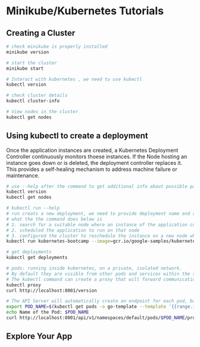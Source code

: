# Minikube/Kubernetes Tutorials
## Creating a Cluster
````bash
# check minikube is properly installed
minikube version

# start the cluster
minikube start

# Interact with kubernetes , we need tu use kubectl
kubectl version

# check cluster details
kubectl cluster-info

# View nodes in the cluster
kubectl get nodes
````

## Using kubectl to create a deployment
Once the application instances are created, a Kubernetes Deployment Controller continuously monitors thoese instances. If the Node
hosting an instance goes down or is deleted, the deployment controller replaces it. This provides a self-healing mechanism to
address machine failure or maintenance.

````bash
# use --help after the command to get additional info about possible parameters
kubectl version
kubectl get nodes

# kubectl run --help
# run creats a new deployment, we need to provide deployment name and app image location, we also want to run the app on a specific port
# what the the command does below is
# 1. search for a suitable node where an instance of the application could be run
# 2. scheduled the application to run on that node
# 3. configured the cluster to reschedule the instance on a new node when needed
kubectl run kubernetes-bootcamp --image=gcr.io/google-samples/kubernetes-bootcamp:v1 --port=8080

# get deployments
kubectl get deployments

# pods: running inside kubernetes, on a private, isolated network.
# By default they are visible from other pods and services within the same kubernetes cluster, but not outside that network.
# The kubectl command can create a proxy that will forward communications into the cluster-wide, private network.(open in another terminal)
kubectl proxy
curl http://localhost:8001/version

# The API Server will automatically create an endpoint for each pod, based on the pod name, that is also accessible by the proxy.
export POD_NAME=$(kubectl get pods -o go-template --template '{{range.items}}{{.metadata.name}}{{"\n"}}{{end}}')
echo Name of the Pod: $POD_NAME
curl http://localhost:8001/api/v1/namespaces/default/pods/$POD_NAME/proxy
````

## Explore Your App

